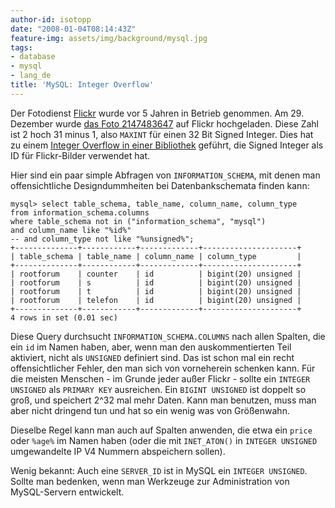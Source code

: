 ```yaml
---
author-id: isotopp
date: "2008-01-04T08:14:43Z"
feature-img: assets/img/background/mysql.jpg
tags:
- database
- mysql
- lang_de
title: 'MySQL: Integer Overflow'
---
```


Der Fotodienst 
[Flickr](http://de.wikipedia.org/wiki/Flickr#Geschichte)
wurde vor 5 Jahren in Betrieb genommen. 
Am 29. Dezember wurde 
[das Foto 2147483647](http://www.flickr.com/photo_exif.gne?id=2147483647) 
auf Flickr hochgeladen. 
Diese Zahl ist 2 hoch 31 minus 1, also `MAXINT` für einen 32 Bit Signed Integer.
Dies hat zu einem 
[Integer Overflow in einer Bibliothek](http://blog.driftr.com/post/20) 
geführt, die Signed Integer als ID für Flickr-Bilder verwendet hat.

Hier sind ein paar simple Abfragen von `INFORMATION_SCHEMA`, mit denen man offensichtliche Designdummheiten bei Datenbankschemata finden kann: 

```
mysql> select table_schema, table_name, column_name, column_type 
from information_schema.columns 
where table_schema not in ("information_schema", "mysql") 
and column_name like "%id%"
-- and column_type not like "%unsigned%";
+--------------+------------+-------------+---------------------+
| table_schema | table_name | column_name | column_type         |
+--------------+------------+-------------+---------------------+
| rootforum    | counter    | id          | bigint(20) unsigned |
| rootforum    | s          | id          | bigint(20) unsigned |
| rootforum    | t          | id          | bigint(20) unsigned |
| rootforum    | telefon    | id          | bigint(20) unsigned |
+--------------+------------+-------------+---------------------+
4 rows in set (0.01 sec)
```

Diese Query durchsucht `INFORMATION_SCHEMA.COLUMNS` nach allen Spalten, die ein `id` im Namen haben, aber, wenn man den auskommentierten Teil aktiviert, nicht als `UNSIGNED` definiert sind.
Das ist schon mal ein recht offensichtlicher Fehler, den man sich von vorneherein schenken kann. 
Für die meisten Menschen - im Grunde jeder außer Flickr - sollte ein `INTEGER UNSIGNED` als `PRIMARY KEY` ausreichen.
Ein `BIGINT UNSIGNED` ist doppelt so groß, und speichert 2^32 mal mehr Daten.
Kann man benutzen, muss man aber nicht dringend tun und hat so ein wenig was von Größenwahn.

Dieselbe Regel kann man auch auf Spalten anwenden, die etwa ein `price` oder `%age%` im Namen haben (oder die mit `INET_ATON()` in `INTEGER UNSIGNED` umgewandelte IP V4 Nummern abspeichern sollen).

Wenig bekannt: Auch eine `SERVER_ID` ist in MySQL ein `INTEGER UNSIGNED`. Sollte man bedenken, wenn man Werkzeuge zur Administration von MySQL-Servern entwickelt.
